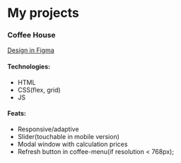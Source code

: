# My projects

### Coffee House

[Design in Figma](https://www.figma.com/file/ignoOrlkjwztKGWekZy5rK/Coffee-House-(Copy)?type=design&node-id=0%3A1&mode=dev)
#### Technologies: 
- HTML
- CSS(flex, grid)
- JS

#### Feats:
- Responsive/adaptive
- Slider(touchable in mobile version)
- Modal window with calculation prices
- Refresh button in coffee-menu(if resolution < 768px);
